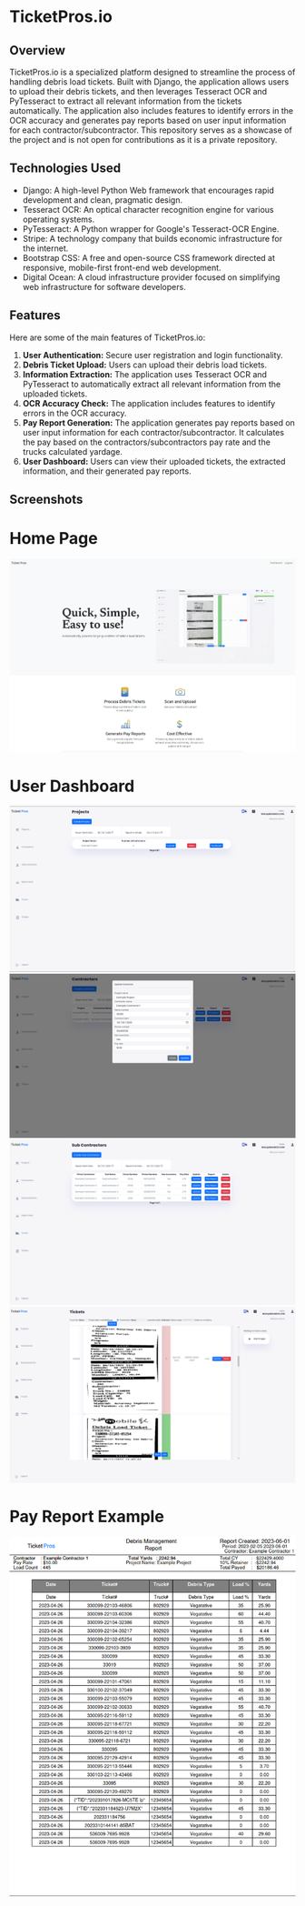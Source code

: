 # TicketPros.io

## Overview

TicketPros.io is a specialized platform designed to streamline the process of handling debris load tickets. Built with Django, the application allows users to upload their debris tickets, and then leverages Tesseract OCR and PyTesseract to extract all relevant information from the tickets automatically. The application also includes features to identify errors in the OCR accuracy and generates pay reports based on user input information for each contractor/subcontractor. This repository serves as a showcase of the project and is not open for contributions as it is a private repository.

## Technologies Used

- Django: A high-level Python Web framework that encourages rapid development and clean, pragmatic design.
- Tesseract OCR: An optical character recognition engine for various operating systems.
- PyTesseract: A Python wrapper for Google's Tesseract-OCR Engine.
- Stripe: A technology company that builds economic infrastructure for the internet.
- Bootstrap CSS: A free and open-source CSS framework directed at responsive, mobile-first front-end web development.
- Digital Ocean: A cloud infrastructure provider focused on simplifying web infrastructure for software developers.

## Features

Here are some of the main features of TicketPros.io:

1. **User Authentication:** Secure user registration and login functionality.
2. **Debris Ticket Upload:** Users can upload their debris load tickets.
3. **Information Extraction:** The application uses Tesseract OCR and PyTesseract to automatically extract all relevant information from the uploaded tickets.
4. **OCR Accuracy Check:** The application includes features to identify errors in the OCR accuracy.
5. **Pay Report Generation:** The application generates pay reports based on user input information for each contractor/subcontractor. It calculates the pay based on the contractors/subcontractors pay rate and the trucks calculated yardage.
6. **User Dashboard:** Users can view their uploaded tickets, the extracted information, and their generated pay reports.

## Screenshots
# Home Page
![Alt text](scrot.png "Optional title")
# User Dashboard
![Alt text](scrot1.png "Optional title")
![Alt text](scrot2.png "Optional title")
![Alt text](scrot3.png "Optional title")
![Alt text](scrot5.png "Optional title")
# Pay Report Example
![Alt text](pdf.png "Optional title")



